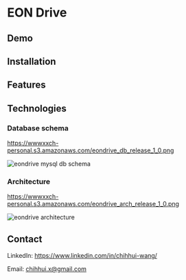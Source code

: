 # EON Drive

## Demo

## Installation

## Features

## Technologies

### Database schema

<a href="https://wwwxxch-personal.s3.amazonaws.com/eondrive_db_release_1_0.png" target="_blank">https://wwwxxch-personal.s3.amazonaws.com/eondrive_db_release_1_0.png</a>

![eondrive mysql db schema](https://wwwxxch-personal.s3.amazonaws.com/eondrive_db_release_1_0.png)

### Architecture

<a href="https://wwwxxch-personal.s3.amazonaws.com/eondrive_arch_release_1_0.png" target="_blank">https://wwwxxch-personal.s3.amazonaws.com/eondrive_arch_release_1_0.png</a>

![eondrive architecture](https://wwwxxch-personal.s3.amazonaws.com/eondrive_arch_release_1_0.png)

## Contact
LinkedIn: https://www.linkedin.com/in/chihhui-wang/

Email: chihhui.x@gmail.com
